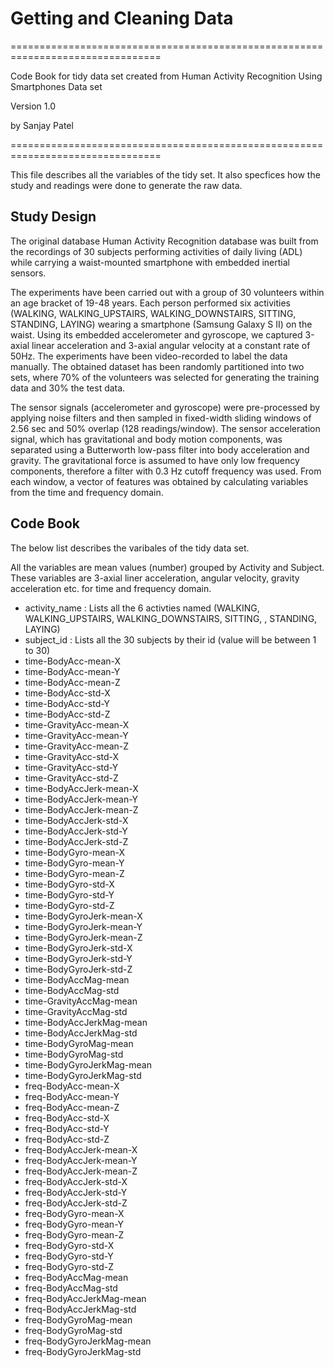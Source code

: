 # Getting and Cleaning Data 


================================================================================

Code Book for tidy data set created from Human Activity Recognition Using Smartphones Data set

Version 1.0

by Sanjay Patel

================================================================================


This file describes all the variables of the tidy set. It also specfices how the study and readings were done to generate the raw data.


## Study Design

The original database Human Activity Recognition database was built from the recordings of 30 subjects performing activities of daily living (ADL) while carrying a waist-mounted smartphone with embedded inertial sensors.

The experiments have been carried out with a group of 30 volunteers within an age bracket of 19-48 years. Each person performed six activities (WALKING, WALKING_UPSTAIRS, WALKING_DOWNSTAIRS, SITTING, STANDING, LAYING) wearing a smartphone (Samsung Galaxy S II) on the waist. Using its embedded accelerometer and gyroscope, we captured 3-axial linear acceleration and 3-axial angular velocity at a constant rate of 50Hz. The experiments have been video-recorded to label the data manually. The obtained dataset has been randomly partitioned into two sets, where 70% of the volunteers was selected for generating the training data and 30% the test data.

The sensor signals (accelerometer and gyroscope) were pre-processed by applying noise filters and then sampled in fixed-width sliding windows of 2.56 sec and 50% overlap (128 readings/window). The sensor acceleration signal, which has gravitational and body motion components, was separated using a Butterworth low-pass filter into body acceleration and gravity. The gravitational force is assumed to have only low frequency components, therefore a filter with 0.3 Hz cutoff frequency was used. From each window, a vector of features was obtained by calculating variables from the time and frequency domain.



## Code Book

The below list describes the varibales of the tidy data set. 

All the variables are mean values (number) grouped by Activity and Subject. These variables are 3-axial liner acceleration, angular velocity, gravity acceleration etc. for time and frequency domain.

* activity_name : Lists all the 6 activties named (WALKING, WALKING_UPSTAIRS, WALKING_DOWNSTAIRS, SITTING, , STANDING, LAYING)
* subject_id : Lists all the 30 subjects by their id (value will be between 1 to 30)
* time-BodyAcc-mean-X
* time-BodyAcc-mean-Y
* time-BodyAcc-mean-Z
* time-BodyAcc-std-X
* time-BodyAcc-std-Y
* time-BodyAcc-std-Z
* time-GravityAcc-mean-X
* time-GravityAcc-mean-Y
* time-GravityAcc-mean-Z
* time-GravityAcc-std-X
* time-GravityAcc-std-Y
* time-GravityAcc-std-Z
* time-BodyAccJerk-mean-X
* time-BodyAccJerk-mean-Y
* time-BodyAccJerk-mean-Z
* time-BodyAccJerk-std-X
* time-BodyAccJerk-std-Y
* time-BodyAccJerk-std-Z
* time-BodyGyro-mean-X
* time-BodyGyro-mean-Y
* time-BodyGyro-mean-Z
* time-BodyGyro-std-X
* time-BodyGyro-std-Y
* time-BodyGyro-std-Z
* time-BodyGyroJerk-mean-X
* time-BodyGyroJerk-mean-Y
* time-BodyGyroJerk-mean-Z
* time-BodyGyroJerk-std-X
* time-BodyGyroJerk-std-Y
* time-BodyGyroJerk-std-Z
* time-BodyAccMag-mean
* time-BodyAccMag-std
* time-GravityAccMag-mean
* time-GravityAccMag-std
* time-BodyAccJerkMag-mean
* time-BodyAccJerkMag-std
* time-BodyGyroMag-mean
* time-BodyGyroMag-std
* time-BodyGyroJerkMag-mean
* time-BodyGyroJerkMag-std
* freq-BodyAcc-mean-X
* freq-BodyAcc-mean-Y
* freq-BodyAcc-mean-Z
* freq-BodyAcc-std-X
* freq-BodyAcc-std-Y
* freq-BodyAcc-std-Z
* freq-BodyAccJerk-mean-X
* freq-BodyAccJerk-mean-Y
* freq-BodyAccJerk-mean-Z
* freq-BodyAccJerk-std-X
* freq-BodyAccJerk-std-Y
* freq-BodyAccJerk-std-Z
* freq-BodyGyro-mean-X
* freq-BodyGyro-mean-Y
* freq-BodyGyro-mean-Z
* freq-BodyGyro-std-X
* freq-BodyGyro-std-Y
* freq-BodyGyro-std-Z
* freq-BodyAccMag-mean
* freq-BodyAccMag-std
* freq-BodyAccJerkMag-mean
* freq-BodyAccJerkMag-std
* freq-BodyGyroMag-mean
* freq-BodyGyroMag-std
* freq-BodyGyroJerkMag-mean
* freq-BodyGyroJerkMag-std
